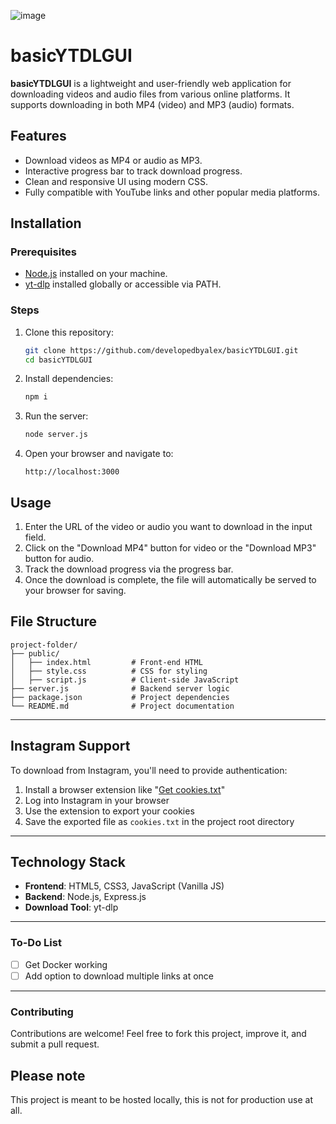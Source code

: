 ![image](https://github.com/user-attachments/assets/dabb9495-431b-46c5-8bb1-c914668dbfd1)

# basicYTDLGUI

**basicYTDLGUI** is a lightweight and user-friendly web application for downloading videos and audio files from various online platforms. It supports downloading in both MP4 (video) and MP3 (audio) formats.

## Features

- Download videos as MP4 or audio as MP3.
- Interactive progress bar to track download progress.
- Clean and responsive UI using modern CSS.
- Fully compatible with YouTube links and other popular media platforms.

## Installation

### Prerequisites

- [Node.js](https://nodejs.org/) installed on your machine.
- [yt-dlp](https://github.com/yt-dlp/yt-dlp) installed globally or accessible via PATH.

### Steps

1. Clone this repository:
   ```bash
   git clone https://github.com/developedbyalex/basicYTDLGUI.git
   cd basicYTDLGUI
   ```

2. Install dependencies:
   ```bash
   npm i
   ```

3. Run the server:
   ```bash
   node server.js
   ```

4. Open your browser and navigate to:
   ```
   http://localhost:3000
   ```

## Usage

1. Enter the URL of the video or audio you want to download in the input field.
2. Click on the "Download MP4" button for video or the "Download MP3" button for audio.
3. Track the download progress via the progress bar.
4. Once the download is complete, the file will automatically be served to your browser for saving.

## File Structure

```plaintext
project-folder/
├── public/
│   ├── index.html         # Front-end HTML
│   ├── style.css          # CSS for styling
│   ├── script.js          # Client-side JavaScript
├── server.js              # Backend server logic
├── package.json           # Project dependencies
└── README.md              # Project documentation
```
---
## Instagram Support

To download from Instagram, you'll need to provide authentication:

1. Install a browser extension like "[Get cookies.txt](https://chromewebstore.google.com/detail/get-cookiestxt-locally/cclelndahbckbenkjhflpdbgdldlbecc?hl=en)"
2. Log into Instagram in your browser
3. Use the extension to export your cookies
4. Save the exported file as `cookies.txt` in the project root directory
---
## Technology Stack

- **Frontend**: HTML5, CSS3, JavaScript (Vanilla JS)
- **Backend**: Node.js, Express.js
- **Download Tool**: yt-dlp
---
### To-Do List

- [ ] Get Docker working
- [ ] Add option to download multiple links at once
---

### Contributing

Contributions are welcome! Feel free to fork this project, improve it, and submit a pull request.

## Please note

This project is meant to be hosted locally, this is not for production use at all.
